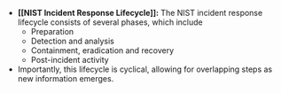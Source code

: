 - **[[NIST Incident Response Lifecycle]]:** The NIST incident response lifecycle consists of several phases, which include 
	- Preparation
	- Detection and analysis
	- Containment, eradication and recovery
	- Post-incident activity
- Importantly, this lifecycle is cyclical, allowing for overlapping steps as new information emerges.